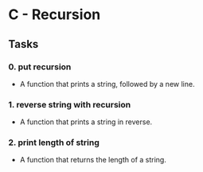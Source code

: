 # **C - Recursion**

## **Tasks**

### 0. put recursion
- A function that prints a string, followed by a new line.

### 1. reverse string with recursion
- A function that prints a string in reverse.

### 2. print length of string
- A function that returns the length of a string.
